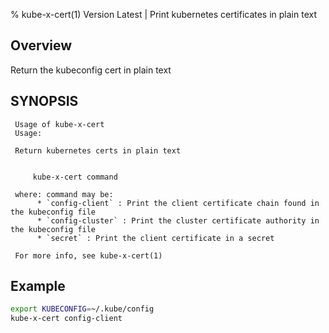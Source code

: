 % kube-x-cert(1) Version Latest | Print kubernetes certificates in plain text


## Overview

Return the kubeconfig cert in plain text

## SYNOPSIS

     
     Usage of kube-x-cert
     Usage:
     
     Return kubernetes certs in plain text
     
     
         kube-x-cert command
     
     where: command may be:
          * `config-client` : Print the client certificate chain found in the kubeconfig file
          * `config-cluster` : Print the cluster certificate authority in the kubeconfig file
          * `secret` : Print the client certificate in a secret
     
     For more info, see kube-x-cert(1)
     

## Example

```bash
export KUBECONFIG=~/.kube/config
kube-x-cert config-client
```
